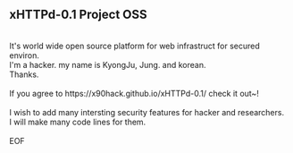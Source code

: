 ## xHTTPd-0.1 Project OSS<br>

<br>
It's world wide open source platform for web infrastruct for secured environ.<br>
I'm a hacker. my name is KyongJu, Jung. and korean.<br>
Thanks.<br>
<br>
If you agree to https://x90hack.github.io/xHTTPd-0.1/ check it out~!<br>
<br>
I wish to add many intersting security features for hacker and researchers.<br>
I will make many code lines for them.<br>
<br>
EOF<br>

